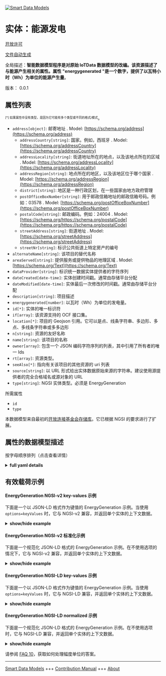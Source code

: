 <!-- 10-Header -->    
[![Smart Data Models](https://smartdatamodels.org/wp-content/uploads/2022/01/SmartDataModels_logo.png "Logo")](https://smartdatamodels.org)    
实体：能源发电    
=======<!-- /10-Header -->    
<!-- 15-License -->    
[开放许可](https://github.com/smart-data-models//dataModel.OCF/blob/master/EnergyGeneration/LICENSE.md)    
[文件自动生成](https://docs.google.com/presentation/d/e/2PACX-1vTs-Ng5dIAwkg91oTTUdt8ua7woBXhPnwavZ0FxgR8BsAI_Ek3C5q97Nd94HS8KhP-r_quD4H0fgyt3/pub?start=false&loop=false&delayms=3000#slide=id.gb715ace035_0_60)    
<!-- /15-License -->    
<!-- 20-Description -->    
全局描述：**智能数据模型程序是对原始 IoTData 数据模型的改编。该资源描述了与能源产生相关的属性。属性 "energygenerated "是一个数字，提供了以瓦特小时（Wh）为单位的能源产生量**。    
版本： 0.0.1    
<!-- /20-Description -->    
<!-- 30-PropertiesList -->    
## 属性列表    
<sup><sub>[*] 如果属性中没有类型，是因为它可能有多个类型或不同的格式/模式</sub></sup>。    
- `address[object]`: 邮寄地址  . Model: [https://schema.org/address](https://schema.org/address)	- `addressCountry[string]`: 国家。例如，西班牙  . Model: [https://schema.org/addressCountry](https://schema.org/addressCountry)    
	- `addressLocality[string]`: 街道地址所在的地点，以及该地点所在的区域  . Model: [https://schema.org/addressLocality](https://schema.org/addressLocality)    
	- `addressRegion[string]`: 地点所在的地区，以及该地区位于哪个国家  . Model: [https://schema.org/addressRegion](https://schema.org/addressRegion)    
	- `district[string]`: 地区是一种行政区划，在一些国家由地方政府管理      
	- `postOfficeBoxNumber[string]`: 用于邮政信箱地址的邮政信箱号码。例如：03578  . Model: [https://schema.org/postOfficeBoxNumber](https://schema.org/postOfficeBoxNumber)    
	- `postalCode[string]`: 邮政编码。例如：24004  . Model: [https://schema.org/https://schema.org/postalCode](https://schema.org/https://schema.org/postalCode)    
	- `streetAddress[string]`: 街道地址  . Model: [https://schema.org/streetAddress](https://schema.org/streetAddress)    
	- `streetNr[string]`: 标识公共街道上特定房产的编号      
- `alternateName[string]`: 该项目的替代名称  - `areaServed[string]`: 提供服务或提供物品的地理区域  . Model: [https://schema.org/Text](https://schema.org/Text)- `dataProvider[string]`: 标识统一数据实体提供者的字符序列  - `dateCreated[date-time]`: 实体创建时间戳。通常由存储平台分配  - `dateModified[date-time]`: 实体最后一次修改的时间戳。通常由存储平台分配  - `description[string]`: 项目描述  - `energygenerated[number]`: 以瓦时（Wh）为单位的发电量。  - `id[*]`: 实体的唯一标识符  - `if[array]`: 该资源支持的 OCF 接口集。  - `location[*]`: 项目的 Geojson 引用。它可以是点、线条字符串、多边形、多点、多线条字符串或多多边形  - `n[string]`: 资源的友好名称  - `name[string]`: 该项目的名称  - `owner[array]`: 包含一个 JSON 编码字符序列的列表，其中引用了所有者的唯一 Ids  - `rt[array]`: 资源类型。  - `seeAlso[*]`: 指向有关该项目的其他资源的 uri 列表  - `source[string]`: 以 URL 形式给出实体数据原始来源的字符串。建议使用源提供者的完全合格域名或源对象的 URL  - `type[string]`: NGSI 实体类型。必须是 EnergyGeneration  <!-- /30-PropertiesList -->    
<!-- 35-RequiredProperties -->    
所需属性    
- `id`  - `type`  <!-- /35-RequiredProperties -->    
<!-- 40-RequiredProperties -->    
本数据模型来自最初的[开放连接基金会存储库](https://github.com/openconnectivityfoundation/IoTDataModels)。它已根据 NGSI 的要求进行了扩展。    
<!-- /40-RequiredProperties -->    
<!-- 50-DataModelHeader -->    
## 属性的数据模型描述    
按字母顺序排列（点击查看详情）    
<!-- /50-DataModelHeader -->    
<!-- 60-ModelYaml -->    
<details><summary><strong>full yaml details</strong></summary>      
```yaml    
EnergyGeneration:      
  description: Smart Data Models Program adaptation of the original IoTData data Models. This Resource describes the attributes associated with energy generation The Property 'energygenerated' is a number that provides the energy generated in Watt-hour(Wh).      
  properties:      
    address:      
      description: The mailing address      
      properties:      
        addressCountry:      
          description: 'The country. For example, Spain'      
          type: string      
          x-ngsi:      
            model: https://schema.org/addressCountry      
            type: Property      
        addressLocality:      
          description: 'The locality in which the street address is, and which is in the region'      
          type: string      
          x-ngsi:      
            model: https://schema.org/addressLocality      
            type: Property      
        addressRegion:      
          description: 'The region in which the locality is, and which is in the country'      
          type: string      
          x-ngsi:      
            model: https://schema.org/addressRegion      
            type: Property      
        district:      
          description: 'A district is a type of administrative division that, in some countries, is managed by the local government'      
          type: string      
          x-ngsi:      
            type: Property      
        postOfficeBoxNumber:      
          description: 'The post office box number for PO box addresses. For example, 03578'      
          type: string      
          x-ngsi:      
            model: https://schema.org/postOfficeBoxNumber      
            type: Property      
        postalCode:      
          description: 'The postal code. For example, 24004'      
          type: string      
          x-ngsi:      
            model: https://schema.org/https://schema.org/postalCode      
            type: Property      
        streetAddress:      
          description: The street address      
          type: string      
          x-ngsi:      
            model: https://schema.org/streetAddress      
            type: Property      
        streetNr:      
          description: Number identifying a specific property on a public street      
          type: string      
          x-ngsi:      
            type: Property      
      type: object      
      x-ngsi:      
        model: https://schema.org/address      
        type: Property      
    alternateName:      
      description: An alternative name for this item      
      type: string      
      x-ngsi:      
        type: Property      
    areaServed:      
      description: The geographic area where a service or offered item is provided      
      type: string      
      x-ngsi:      
        model: https://schema.org/Text      
        type: Property      
    dataProvider:      
      description: A sequence of characters identifying the provider of the harmonised data entity      
      type: string      
      x-ngsi:      
        type: Property      
    dateCreated:      
      description: Entity creation timestamp. This will usually be allocated by the storage platform      
      format: date-time      
      type: string      
      x-ngsi:      
        type: Property      
    dateModified:      
      description: Timestamp of the last modification of the entity. This will usually be allocated by the storage platform      
      format: date-time      
      type: string      
      x-ngsi:      
        type: Property      
    description:      
      description: A description of this item      
      type: string      
      x-ngsi:      
        type: Property      
    energygenerated:      
      description: The energy generated in Watt-hour(Wh).      
      readOnly: true      
      type: number      
      x-ngsi:      
        type: Property      
    id:      
      anyOf:      
        - description: Identifier format of any NGSI entity      
          maxLength: 256      
          minLength: 1      
          pattern: ^[\w\-\.\{\}\$\+\*\[\]`|~^@!,:\\]+$      
          type: string      
          x-ngsi:      
            type: Property      
        - description: Identifier format of any NGSI entity      
          format: uri      
          type: string      
          x-ngsi:      
            type: Property      
      description: Unique identifier of the entity      
      x-ngsi:      
        type: Property      
    if:      
      description: The OCF Interface set supported by this Resource.      
      items:      
        enum:      
          - oic.if.s      
          - oic.if.baseline      
        type: string      
      minItems: 2      
      readOnly: true      
      type: array      
      uniqueItems: true      
      x-ngsi:      
        type: Property      
    location:      
      description: 'Geojson reference to the item. It can be Point, LineString, Polygon, MultiPoint, MultiLineString or MultiPolygon'      
      oneOf:      
        - description: Geojson reference to the item. Point      
          properties:      
            bbox:      
              items:      
                type: number      
              minItems: 4      
              type: array      
            coordinates:      
              items:      
                type: number      
              minItems: 2      
              type: array      
            type:      
              enum:      
                - Point      
              type: string      
          required:      
            - type      
            - coordinates      
          title: GeoJSON Point      
          type: object      
          x-ngsi:      
            type: GeoProperty      
        - description: Geojson reference to the item. LineString      
          properties:      
            bbox:      
              items:      
                type: number      
              minItems: 4      
              type: array      
            coordinates:      
              items:      
                items:      
                  type: number      
                minItems: 2      
                type: array      
              minItems: 2      
              type: array      
            type:      
              enum:      
                - LineString      
              type: string      
          required:      
            - type      
            - coordinates      
          title: GeoJSON LineString      
          type: object      
          x-ngsi:      
            type: GeoProperty      
        - description: Geojson reference to the item. Polygon      
          properties:      
            bbox:      
              items:      
                type: number      
              minItems: 4      
              type: array      
            coordinates:      
              items:      
                items:      
                  items:      
                    type: number      
                  minItems: 2      
                  type: array      
                minItems: 4      
                type: array      
              type: array      
            type:      
              enum:      
                - Polygon      
              type: string      
          required:      
            - type      
            - coordinates      
          title: GeoJSON Polygon      
          type: object      
          x-ngsi:      
            type: GeoProperty      
        - description: Geojson reference to the item. MultiPoint      
          properties:      
            bbox:      
              items:      
                type: number      
              minItems: 4      
              type: array      
            coordinates:      
              items:      
                items:      
                  type: number      
                minItems: 2      
                type: array      
              type: array      
            type:      
              enum:      
                - MultiPoint      
              type: string      
          required:      
            - type      
            - coordinates      
          title: GeoJSON MultiPoint      
          type: object      
          x-ngsi:      
            type: GeoProperty      
        - description: Geojson reference to the item. MultiLineString      
          properties:      
            bbox:      
              items:      
                type: number      
              minItems: 4      
              type: array      
            coordinates:      
              items:      
                items:      
                  items:      
                    type: number      
                  minItems: 2      
                  type: array      
                minItems: 2      
                type: array      
              type: array      
            type:      
              enum:      
                - MultiLineString      
              type: string      
          required:      
            - type      
            - coordinates      
          title: GeoJSON MultiLineString      
          type: object      
          x-ngsi:      
            type: GeoProperty      
        - description: Geojson reference to the item. MultiLineString      
          properties:      
            bbox:      
              items:      
                type: number      
              minItems: 4      
              type: array      
            coordinates:      
              items:      
                items:      
                  items:      
                    items:      
                      type: number      
                    minItems: 2      
                    type: array      
                  minItems: 4      
                  type: array      
                type: array      
              type: array      
            type:      
              enum:      
                - MultiPolygon      
              type: string      
          required:      
            - type      
            - coordinates      
          title: GeoJSON MultiPolygon      
          type: object      
          x-ngsi:      
            type: GeoProperty      
      x-ngsi:      
        type: GeoProperty      
    n:      
      description: Friendly name of the Resource      
      maxLength: 64      
      readOnly: true      
      type: string      
      x-ngsi:      
        type: Property      
    name:      
      description: The name of this item      
      type: string      
      x-ngsi:      
        type: Property      
    owner:      
      description: A List containing a JSON encoded sequence of characters referencing the unique Ids of the owner(s)      
      items:      
        anyOf:      
          - description: Identifier format of any NGSI entity      
            maxLength: 256      
            minLength: 1      
            pattern: ^[\w\-\.\{\}\$\+\*\[\]`|~^@!,:\\]+$      
            type: string      
            x-ngsi:      
              type: Property      
          - description: Identifier format of any NGSI entity      
            format: uri      
            type: string      
            x-ngsi:      
              type: Property      
        description: Unique identifier of the entity      
        x-ngsi:      
          type: Property      
      type: array      
      x-ngsi:      
        type: Property      
    rt:      
      description: The Resource Type.      
      items:      
        enum:      
          - oic.r.energy.generation      
        maxLength: 64      
        type: string      
      minItems: 1      
      readOnly: true      
      type: array      
      uniqueItems: true      
      x-ngsi:      
        type: Property      
    seeAlso:      
      description: list of uri pointing to additional resources about the item      
      oneOf:      
        - items:      
            format: uri      
            type: string      
          minItems: 1      
          type: array      
        - format: uri      
          type: string      
      x-ngsi:      
        type: Property      
    source:      
      description: 'A sequence of characters giving the original source of the entity data as a URL. Recommended to be the fully qualified domain name of the source provider, or the URL to the source object'      
      type: string      
      x-ngsi:      
        type: Property      
    type:      
      description: NGSI entity type. It has to be EnergyGeneration      
      enum:      
        - EnergyGeneration      
      type: string      
      x-ngsi:      
        type: Property      
  required:      
    - id      
    - type      
  type: object      
  x-derived-from: https://github.com/OpenInterConnect/IoTDataModels/blob/master/EnergyGenerationResURI.swagger.json      
  x-disclaimer: 'Redistribution and use in source and binary forms, with or without modification, are permitted  provided that the license conditions are met. Copyleft (c) 2022 Contributors to Smart Data Models Program'      
  x-license-url: https://github.com/smart-data-models/dataModel.OCF/blob/master/EnergyGeneration/LICENSE.md      
  x-model-schema: https://smart-data-models.github.io/dataModel.IoTDataModels/EnergyGeneration/schema.json      
  x-model-tags: OCF      
  x-version: 0.0.1      
```    
</details>      
<!-- /60-ModelYaml -->    
<!-- 70-MiddleNotes -->    
<!-- /70-MiddleNotes -->    
<!-- 80-Examples -->    
## 有效载荷示例    
#### EnergyGeneration NGSI-v2 key-values 示例    
下面是一个以 JSON-LD 格式作为键值的 EnergyGeneration 示例。当使用 `options=keyValues` 时，它与 NGSI-v2 兼容，并返回单个实体的上下文数据。    
<details><summary><strong>show/hide example</strong></summary>      
```json  
{  
  "id": "urn:ngsi-ld:EnergyGeneration:id:YRBR:93782527",  
  "dateCreated": "1975-08-11T11:22:54Z",  
  "dateModified": "2005-03-24T18:35:19Z",  
  "source": "Spend bag into. Now from her gun subject PM. First age safe affect.",  
  "name": "Analysis population recognize someone treatment. Should represent group strong back approach",  
  "alternateName": "Pattern president add lead network the. Live teach movie I situation understand agree.",  
  "description": "Student bag grow better. Child might source. A front war.",  
  "dataProvider": "Company TV policy drug. Foreign agency when personal huge difficult player forget.",  
  "owner": [  
    "urn:ngsi-ld:EnergyGeneration:items:EMSY:35326759",  
    "urn:ngsi-ld:EnergyGeneration:items:AKQA:02906220"  
  ],  
  "seeAlso": [  
    "urn:ngsi-ld:EnergyGeneration:items:ZANN:00199226"  
  ],  
  "location": {  
    "type": "Point",  
    "coordinates": [  
      62.4831025,  
      -1.263129  
    ]  
  },  
  "address": {  
    "streetAddress": "Hair describe hundred candidate. Probably whom it job likely different house.",  
    "addressLocality": "Turn attorney education every money my. Particularly listen down American focus something who blood. Certain hotel should.",  
    "addressRegion": "Under require page claim future in. Truth ten seven both happy central group line. Send cultural whatever computer on fast play.",  
    "addressCountry": "Issue radio especially road get car party. All office less politics.",  
    "postalCode": "Nation network college debate direction moment. Ground think save respond friend budget while.",  
    "postOfficeBoxNumber": "Tonight garden maybe forward reason. Worker season figure they yeah get. Memory who yet spend raise child above.",  
    "streetNr": "Blood sin",  
    "district": "Important produce just raise enough onto try. Those north trouble up"  
  },  
  "areaServed": "If do them altho",  
  "rt": [  
    "oic.r.energy.generation"  
  ],  
  "energygenerated": 299.3,  
  "n": "Cold profess",  
  "if": [  
    "oic.if.baseline",  
    "oic.if.s"  
  ],  
  "type": "EnergyGeneration"  
}  
```  
</details>    
#### EnergyGeneration NGSI-v2 标准化示例    
下面是一个规范化 JSON-LD 格式的 EnergyGeneration 示例。在不使用选项的情况下，它与 NGSI-v2 兼容，并返回单个实体的上下文数据。    
<details><summary><strong>show/hide example</strong></summary>      
```json  
{  
  "id": "urn:ngsi-ld:EnergyGeneration:id:YRBR:93782527",  
  "dateCreated": {  
    "type": "DateTime",  
    "value": "1975-08-11T11:22:54Z"  
  },  
  "dateModified": {  
    "type": "DateTime",  
    "value": "2005-03-24T18:35:19Z"  
  },  
  "source": {  
    "type": "Text",  
    "value": "Spend bag into. Now from her gun subject PM. First age safe affect."  
  },  
  "name": {  
    "type": "Text",  
    "value": "Analysis population recognize someone treatment. Should represent group strong back approach"  
  },  
  "alternateName": {  
    "type": "Text",  
    "value": "Pattern president add lead network the. Live teach movie I situation understand agree."  
  },  
  "description": {  
    "type": "Text",  
    "value": "Student bag grow better. Child might source. A front war."  
  },  
  "dataProvider": {  
    "type": "Text",  
    "value": "Company TV policy drug. Foreign agency when personal huge difficult player forget."  
  },  
  "owner": {  
    "type": "StructuredValue",  
    "value": [  
      "urn:ngsi-ld:EnergyGeneration:items:EMSY:35326759",  
      "urn:ngsi-ld:EnergyGeneration:items:AKQA:02906220"  
    ]  
  },  
  "seeAlso": {  
    "type": "StructuredValue",  
    "value": [  
      "urn:ngsi-ld:EnergyGeneration:items:ZANN:00199226"  
    ]  
  },  
  "location": {  
    "type": "geo:json",  
    "value": {  
      "type": "Point",  
      "coordinates": [  
        62.4831025,  
        -1.263129  
      ]  
    }  
  },  
  "address": {  
    "type": "StructuredValue",  
    "value": {  
      "streetAddress": "Hair describe hundred candidate. Probably whom it job likely different house.",  
      "addressLocality": "Turn attorney education every money my. Particularly listen down American focus something who blood. Certain hotel should.",  
      "addressRegion": "Under require page claim future in. Truth ten seven both happy central group line. Send cultural whatever computer on fast play.",  
      "addressCountry": "Issue radio especially road get car party. All office less politics.",  
      "postalCode": "Nation network college debate direction moment. Ground think save respond friend budget while.",  
      "postOfficeBoxNumber": "Tonight garden maybe forward reason. Worker season figure they yeah get. Memory who yet spend raise child above.",  
      "streetNr": "Blood sin",  
      "district": "Important produce just raise enough onto try. Those north trouble up"  
    }  
  },  
  "areaServed": {  
    "type": "Text",  
    "value": "If do them altho"  
  },  
  "rt": {  
    "type": "StructuredValue",  
    "value": [  
      "oic.r.energy.generation"  
    ]  
  },  
  "energygenerated": {  
    "type": "Number",  
    "value": 299.3  
  },  
  "n": {  
    "type": "Text",  
    "value": "Cold profess"  
  },  
  "if": {  
    "type": "StructuredValue",  
    "value": [  
      "oic.if.baseline",  
      "oic.if.s"  
    ]  
  },  
  "type": "EnergyGeneration"  
}  
```  
</details>    
#### EnergyGeneration NGSI-LD key-values 示例    
下面是一个以 JSON-LD 格式作为键值的 EnergyGeneration 示例。当使用 `options=keyValues` 时，它与 NGSI-LD 兼容，并返回单个实体的上下文数据。    
<details><summary><strong>show/hide example</strong></summary>      
```json  
{  
  "id": "urn:ngsi-ld:EnergyGeneration:id:YRBR:93782527",  
  "dateCreated": "1975-08-11T11:22:54Z",  
  "dateModified": "2005-03-24T18:35:19Z",  
  "source": "Spend bag into. Now from her gun subject PM. First age safe affect.",  
  "name": "Analysis population recognize someone treatment. Should represent group strong back approach",  
  "alternateName": "Pattern president add lead network the. Live teach movie I situation understand agree.",  
  "description": "Student bag grow better. Child might source. A front war.",  
  "dataProvider": "Company TV policy drug. Foreign agency when personal huge difficult player forget.",  
  "owner": [  
    "urn:ngsi-ld:EnergyGeneration:items:EMSY:35326759",  
    "urn:ngsi-ld:EnergyGeneration:items:AKQA:02906220"  
  ],  
  "seeAlso": [  
    "urn:ngsi-ld:EnergyGeneration:items:ZANN:00199226"  
  ],  
  "location": {  
    "type": "Point",  
    "coordinates": [  
      62.4831025,  
      -1.263129  
    ]  
  },  
  "address": {  
    "streetAddress": "Hair describe hundred candidate. Probably whom it job likely different house.",  
    "addressLocality": "Turn attorney education every money my. Particularly listen down American focus something who blood. Certain hotel should.",  
    "addressRegion": "Under require page claim future in. Truth ten seven both happy central group line. Send cultural whatever computer on fast play.",  
    "addressCountry": "Issue radio especially road get car party. All office less politics.",  
    "postalCode": "Nation network college debate direction moment. Ground think save respond friend budget while.",  
    "postOfficeBoxNumber": "Tonight garden maybe forward reason. Worker season figure they yeah get. Memory who yet spend raise child above.",  
    "streetNr": "Blood sin",  
    "district": "Important produce just raise enough onto try. Those north trouble up"  
  },  
  "areaServed": "If do them altho",  
  "rt": [  
    "oic.r.energy.generation"  
  ],  
  "energygenerated": 299.3,  
  "n": "Cold profess",  
  "if": [  
    "oic.if.baseline",  
    "oic.if.s"  
  ],  
  "type": "EnergyGeneration",  
  "@context": [  
    "https://smartdatamodels.org/context.jsonld"  
  ]  
}  
```  
</details>    
#### EnergyGeneration NGSI-LD normalized 示例    
下面是一个规范化 JSON-LD 格式的 EnergyGeneration 示例。在不使用选项时，它与 NGSI-LD 兼容，并返回单个实体的上下文数据。    
<details><summary><strong>show/hide example</strong></summary>      
```json  
{  
    "id": "urn:ngsi-ld:EnergyGeneration:id:YRBR:93782527",  
    "dateCreated": {  
        "type": "Property",  
        "value": {  
            "@type": "DateTime",  
            "@value": "1975-08-11T11:22:54Z"  
        }  
    },  
    "dateModified": {  
        "type": "Property",  
        "value": {  
            "@type": "DateTime",  
            "@value": "2005-03-24T18:35:19Z"  
        }  
    },  
    "source": {  
        "type": "Property",  
        "value": "Spend bag into. Now from her gun subject PM. First age safe affect."  
    },  
    "name": {  
        "type": "Property",  
        "value": "Analysis population recognize someone treatment. Should represent group strong back approach"  
    },  
    "alternateName": {  
        "type": "Property",  
        "value": "Pattern president add lead network the. Live teach movie I situation understand agree."  
    },  
    "description": {  
        "type": "Property",  
        "value": "Student bag grow better. Child might source. A front war."  
    },  
    "dataProvider": {  
        "type": "Property",  
        "value": "Company TV policy drug. Foreign agency when personal huge difficult player forget."  
    },  
    "owner": {  
        "type": "Property",  
        "value": [  
            "urn:ngsi-ld:EnergyGeneration:items:EMSY:35326759",  
            "urn:ngsi-ld:EnergyGeneration:items:AKQA:02906220"  
        ]  
    },  
    "seeAlso": {  
        "type": "Property",  
        "value": [  
            "urn:ngsi-ld:EnergyGeneration:items:ZANN:00199226"  
        ]  
    },  
    "location": {  
        "type": "GeoProperty",  
        "value": {  
            "type": "Point",  
            "coordinates": [  
                62.4831025,  
                -1.263129  
            ]  
        }  
    },  
    "address": {  
        "type": "Property",  
        "value": {  
            "streetAddress": "Hair describe hundred candidate. Probably whom it job likely different house.",  
            "addressLocality": "Turn attorney education every money my. Particularly listen down American focus something who blood. Certain hotel should.",  
            "addressRegion": "Under require page claim future in. Truth ten seven both happy central group line. Send cultural whatever computer on fast play.",  
            "addressCountry": "Issue radio especially road get car party. All office less politics.",  
            "postalCode": "Nation network college debate direction moment. Ground think save respond friend budget while.",  
            "postOfficeBoxNumber": "Tonight garden maybe forward reason. Worker season figure they yeah get. Memory who yet spend raise child above.",  
            "streetNr": "Blood sin",  
            "district": "Important produce just raise enough onto try. Those north trouble up"  
        }  
    },  
    "areaServed": {  
        "type": "Property",  
        "value": "If do them altho"  
    },  
    "rt": {  
        "type": "Property",  
        "value": [  
            "oic.r.energy.generation"  
        ]  
    },  
    "energygenerated": {  
        "type": "Property",  
        "value": 299.3  
    },  
    "n": {  
        "type": "Property",  
        "value": "Cold profess"  
    },  
    "if": {  
        "type": "Property",  
        "value": [  
            "oic.if.baseline",  
            "oic.if.s"  
        ]  
    },  
    "type": "EnergyGeneration",  
    "@context": [  
        "https://smartdatamodels.org/context.jsonld"  
    ]  
}  
```  
</details><!-- /80-Examples -->    
<!-- 90-FooterNotes -->    
<!-- /90-FooterNotes -->    
<!-- 95-Units -->    
请参阅 [FAQ 10](https://smartdatamodels.org/index.php/faqs/)，获取如何处理幅度单位的答案。    
<!-- /95-Units -->    
<!-- 97-LastFooter -->    
---    
[Smart Data Models](https://smartdatamodels.org) +++ [Contribution Manual](https://bit.ly/contribution_manual) +++ [About](https://bit.ly/Introduction_SDM)<!-- /97-LastFooter -->    
